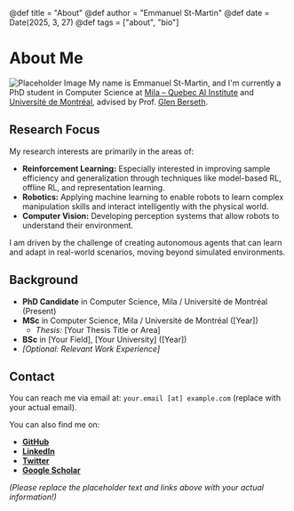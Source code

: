 @def title = "About"
@def author = "Emmanuel St-Martin"
@def date = Date(2025, 3, 27)
@def tags = ["about", "bio"]

# About Me

![Placeholder Image](https://placehold.co/200x200/eee/ccc?text=Your+Photo)
My name is Emmanuel St-Martin, and I'm currently a PhD student in Computer Science at [Mila – Quebec AI Institute](https://mila.quebec/en/) and [Université de Montréal](https://www.umontreal.ca/en/), advised by Prof. [Glen Berseth](https://www.glenberseth.com/).

## Research Focus

My research interests are primarily in the areas of:

* **Reinforcement Learning:** Especially interested in improving sample efficiency and generalization through techniques like model-based RL, offline RL, and representation learning.
* **Robotics:** Applying machine learning to enable robots to learn complex manipulation skills and interact intelligently with the physical world.
* **Computer Vision:** Developing perception systems that allow robots to understand their environment.

I am driven by the challenge of creating autonomous agents that can learn and adapt in real-world scenarios, moving beyond simulated environments.

## Background

* **PhD Candidate** in Computer Science, Mila / Université de Montréal (Present)
* **MSc** in Computer Science, Mila / Université de Montréal ([Year])
    * *Thesis:* [Your Thesis Title or Area]
* **BSc** in [Your Field], [Your University] ([Year])
* *[Optional: Relevant Work Experience]*

## Contact

You can reach me via email at: `your.email [at] example.com` (replace with your actual email).

You can also find me on:

* **[GitHub](https://github.com/your_username)**
* **[LinkedIn](https://linkedin.com/in/your_profile)**
* **[Twitter](https://twitter.com/your_handle)**
* **[Google Scholar](link-to-your-scholar-profile)**

*(Please replace the placeholder text and links above with your actual information!)*
